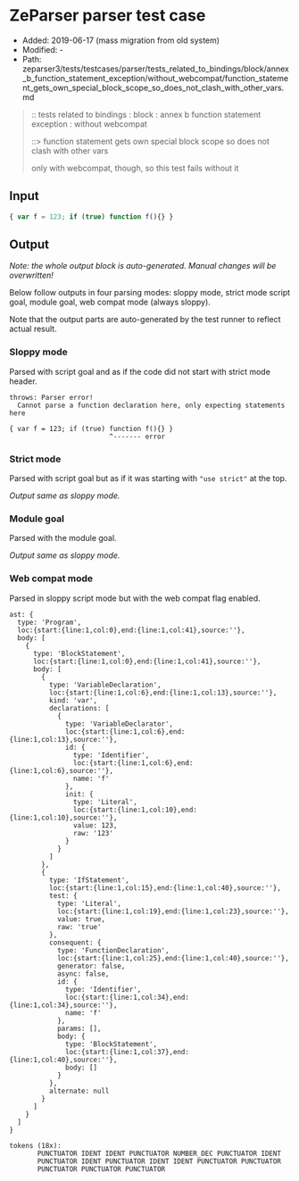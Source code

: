 # ZeParser parser test case

- Added: 2019-06-17 (mass migration from old system)
- Modified: -
- Path: zeparser3/tests/testcases/parser/tests_related_to_bindings/block/annex_b_function_statement_exception/without_webcompat/function_statement_gets_own_special_block_scope_so_does_not_clash_with_other_vars.md

> :: tests related to bindings : block : annex b function statement exception : without webcompat
>
> ::> function statement gets own special block scope so does not clash with other vars
>
> only with webcompat, though, so this test fails without it

## Input

`````js
{ var f = 123; if (true) function f(){} }
`````

## Output

_Note: the whole output block is auto-generated. Manual changes will be overwritten!_

Below follow outputs in four parsing modes: sloppy mode, strict mode script goal, module goal, web compat mode (always sloppy).

Note that the output parts are auto-generated by the test runner to reflect actual result.

### Sloppy mode

Parsed with script goal and as if the code did not start with strict mode header.

`````
throws: Parser error!
  Cannot parse a function declaration here, only expecting statements here

{ var f = 123; if (true) function f(){} }
                         ^------- error
`````

### Strict mode

Parsed with script goal but as if it was starting with `"use strict"` at the top.

_Output same as sloppy mode._

### Module goal

Parsed with the module goal.

_Output same as sloppy mode._

### Web compat mode

Parsed in sloppy script mode but with the web compat flag enabled.

`````
ast: {
  type: 'Program',
  loc:{start:{line:1,col:0},end:{line:1,col:41},source:''},
  body: [
    {
      type: 'BlockStatement',
      loc:{start:{line:1,col:0},end:{line:1,col:41},source:''},
      body: [
        {
          type: 'VariableDeclaration',
          loc:{start:{line:1,col:6},end:{line:1,col:13},source:''},
          kind: 'var',
          declarations: [
            {
              type: 'VariableDeclarator',
              loc:{start:{line:1,col:6},end:{line:1,col:13},source:''},
              id: {
                type: 'Identifier',
                loc:{start:{line:1,col:6},end:{line:1,col:6},source:''},
                name: 'f'
              },
              init: {
                type: 'Literal',
                loc:{start:{line:1,col:10},end:{line:1,col:10},source:''},
                value: 123,
                raw: '123'
              }
            }
          ]
        },
        {
          type: 'IfStatement',
          loc:{start:{line:1,col:15},end:{line:1,col:40},source:''},
          test: {
            type: 'Literal',
            loc:{start:{line:1,col:19},end:{line:1,col:23},source:''},
            value: true,
            raw: 'true'
          },
          consequent: {
            type: 'FunctionDeclaration',
            loc:{start:{line:1,col:25},end:{line:1,col:40},source:''},
            generator: false,
            async: false,
            id: {
              type: 'Identifier',
              loc:{start:{line:1,col:34},end:{line:1,col:34},source:''},
              name: 'f'
            },
            params: [],
            body: {
              type: 'BlockStatement',
              loc:{start:{line:1,col:37},end:{line:1,col:40},source:''},
              body: []
            }
          },
          alternate: null
        }
      ]
    }
  ]
}

tokens (18x):
       PUNCTUATOR IDENT IDENT PUNCTUATOR NUMBER_DEC PUNCTUATOR IDENT
       PUNCTUATOR IDENT PUNCTUATOR IDENT IDENT PUNCTUATOR PUNCTUATOR
       PUNCTUATOR PUNCTUATOR PUNCTUATOR
`````

